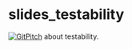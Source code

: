 # slides_testability
[![GitPitch](https://gitpitch.com/assets/badge.svg)](https://gitpitch.com/fkromer/slides_testability/master?grs=github&t=white) about testability.

